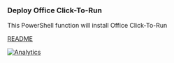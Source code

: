 ### Deploy Office Click-To-Run
This PowerShell function will install Office Click-To-Run 

[README](https://github.com/OfficeDev/Office-IT-Pro-Deployment-Scripts/wiki/README_Deploy-OfficeClickToRun)

[![Analytics](https://ga-beacon.appspot.com/UA-70271323-4/welcome-page?pixel)](https://github.com/OfficeDev/Office-IT-Pro-Deployment-Scripts)
